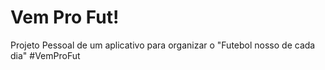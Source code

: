 # Vem Pro Fut!
Projeto Pessoal de um aplicativo para organizar o "Futebol nosso de cada dia" #VemProFut
